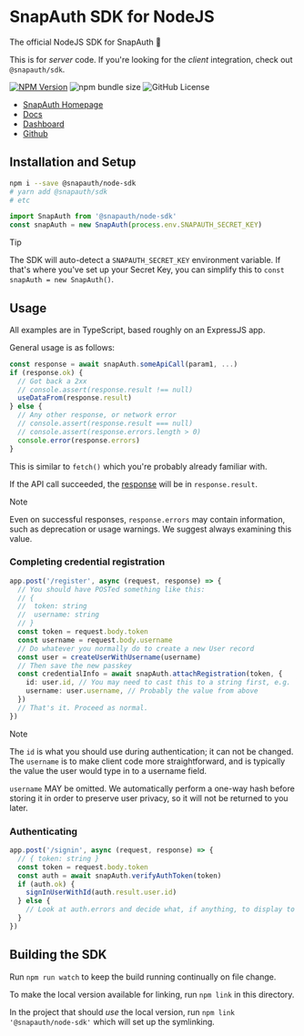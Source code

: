 # SnapAuth SDK for NodeJS

The official NodeJS SDK for SnapAuth 🫰

This is for _server_ code.
If you're looking for the _client_ integration, check out `@snapauth/sdk`.

[![NPM Version](https://img.shields.io/npm/v/%40snapauth%2Fnode-sdk)](https://www.npmjs.com/package/@snapauth/node-sdk)
![npm bundle size](https://img.shields.io/bundlephobia/min/%40snapauth%2Fnode-sdk)
![GitHub License](https://img.shields.io/github/license/snapauthapp/sdk-node)

- [SnapAuth Homepage](https://www.snapauth.app)
- [Docs](https://docs.snapauth.app)
- [Dashboard](https://dashboard.snapauth.app)
- [Github](https://github.com/snapauthapp/sdk-node)

## Installation and Setup

```bash
npm i --save @snapauth/node-sdk
# yarn add @snapauth/sdk
# etc
```

```typescript
import SnapAuth from '@snapauth/node-sdk'
const snapAuth = new SnapAuth(process.env.SNAPAUTH_SECRET_KEY)
```
> [!TIP]
> The SDK will auto-detect a `SNAPAUTH_SECRET_KEY` environment variable.
> If that's where you've set up your Secret Key, you can simplify this to
> `const snapAuth = new SnapAuth()`.


## Usage

All examples are in TypeScript, based roughly on an ExpressJS app.

General usage is as follows:

```typescript
const response = await snapAuth.someApiCall(param1, ...)
if (response.ok) {
  // Got back a 2xx
  // console.assert(response.result !== null)
  useDataFrom(response.result)
} else {
  // Any other response, or network error
  // console.assert(response.result === null)
  // console.assert(response.errors.length > 0)
  console.error(response.errors)
}
```

This is similar to `fetch()` which you're probably already familiar with.

If the API call succeeded, the [response](https://docs.snapauth.app/server.html) will be in `response.result`.

> [!NOTE]
> Even on successful responses, `response.errors` may contain information, such as deprecation or usage warnings.
> We suggest always examining this value.

### Completing credential registration

```typescript
app.post('/register', async (request, response) => {
  // You should have POSTed something like this:
  // {
  //  token: string
  //  username: string
  // }
  const token = request.body.token
  const username = request.body.username
  // Do whatever you normally do to create a new User record
  const user = createUserWithUsername(username)
  // Then save the new passkey
  const credentialInfo = await snapAuth.attachRegistration(token, {
    id: user.id, // You may need to cast this to a string first, e.g. `String(user.id)`
    username: user.username, // Probably the value from above
  })
  // That's it. Proceed as normal.
})
```

> [!NOTE]
> The `id` is what you should use during authentication; it can not be changed.
> The `username` is to make client code more straightforward, and is typically the value the user would type in to a username field.
>
> `username` MAY be omitted.
> We automatically perform a one-way hash before storing it in order to preserve user privacy, so it will not be returned to you later.

### Authenticating

```typescript
app.post('/signin', async (request, response) => {
  // { token: string }
  const token = request.body.token
  const auth = await snapAuth.verifyAuthToken(token)
  if (auth.ok) {
    signInUserWithId(auth.result.user.id)
  } else {
    // Look at auth.errors and decide what, if anything, to display to the user.
  }
})
```

## Building the SDK

Run `npm run watch` to keep the build running continually on file change.

To make the local version available for linking, run `npm link` in this directory.

In the project that should _use_ the local version, run `npm link '@snapauth/node-sdk'` which will set up the symlinking.
